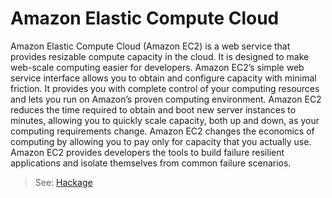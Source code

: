# Amazon Elastic Compute Cloud

Amazon Elastic Compute Cloud (Amazon EC2) is a web service that provides resizable compute capacity in the cloud. It is designed to make web-scale computing easier for developers. Amazon EC2’s simple web service interface allows you to obtain and configure capacity with minimal friction. It provides you with complete control of your computing resources and lets you run on Amazon’s proven computing environment. Amazon EC2 reduces the time required to obtain and boot new server instances to minutes, allowing you to quickly scale capacity, both up and down, as your computing requirements change. Amazon EC2 changes the economics of computing by allowing you to pay only for capacity that you actually use. Amazon EC2 provides developers the tools to build failure resilient applications and isolate themselves from common failure scenarios.

> See: [Hackage](hackage.haskell.org/package/amazonka-ec2)
